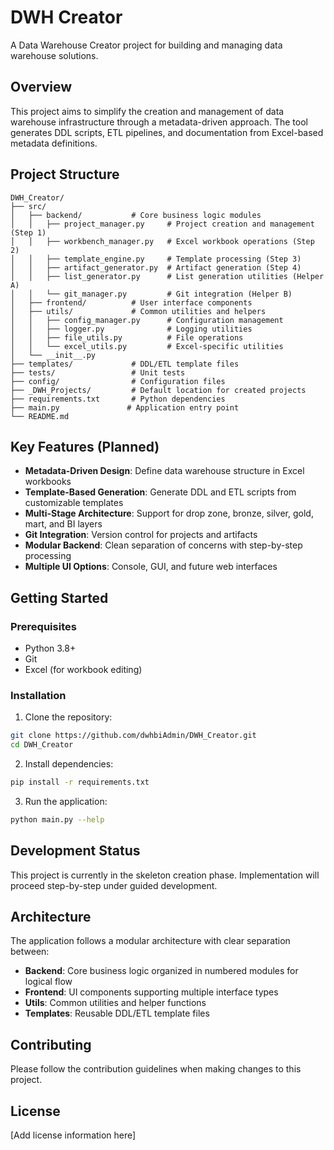 # DWH Creator

A Data Warehouse Creator project for building and managing data warehouse solutions.

## Overview

This project aims to simplify the creation and management of data warehouse infrastructure through a metadata-driven approach. The tool generates DDL scripts, ETL pipelines, and documentation from Excel-based metadata definitions.

## Project Structure

```
DWH_Creator/
├── src/
│   ├── backend/           # Core business logic modules
│   │   ├── project_manager.py     # Project creation and management (Step 1)
│   │   ├── workbench_manager.py   # Excel workbook operations (Step 2) 
│   │   ├── template_engine.py     # Template processing (Step 3)
│   │   ├── artifact_generator.py  # Artifact generation (Step 4)
│   │   ├── list_generator.py      # List generation utilities (Helper A)
│   │   └── git_manager.py         # Git integration (Helper B)
│   ├── frontend/          # User interface components
│   ├── utils/             # Common utilities and helpers
│   │   ├── config_manager.py      # Configuration management
│   │   ├── logger.py              # Logging utilities
│   │   ├── file_utils.py          # File operations
│   │   └── excel_utils.py         # Excel-specific utilities
│   └── __init__.py
├── templates/             # DDL/ETL template files
├── tests/                 # Unit tests
├── config/                # Configuration files
├── _DWH_Projects/         # Default location for created projects
├── requirements.txt       # Python dependencies
├── main.py               # Application entry point
└── README.md
```

## Key Features (Planned)

- **Metadata-Driven Design**: Define data warehouse structure in Excel workbooks
- **Template-Based Generation**: Generate DDL and ETL scripts from customizable templates  
- **Multi-Stage Architecture**: Support for drop zone, bronze, silver, gold, mart, and BI layers
- **Git Integration**: Version control for projects and artifacts
- **Modular Backend**: Clean separation of concerns with step-by-step processing
- **Multiple UI Options**: Console, GUI, and future web interfaces

## Getting Started

### Prerequisites

- Python 3.8+
- Git
- Excel (for workbook editing)

### Installation

1. Clone the repository:
```bash
git clone https://github.com/dwhbiAdmin/DWH_Creator.git
cd DWH_Creator
```

2. Install dependencies:
```bash
pip install -r requirements.txt
```

3. Run the application:
```bash
python main.py --help
```

## Development Status

This project is currently in the skeleton creation phase. Implementation will proceed step-by-step under guided development.

## Architecture

The application follows a modular architecture with clear separation between:

- **Backend**: Core business logic organized in numbered modules for logical flow
- **Frontend**: UI components supporting multiple interface types
- **Utils**: Common utilities and helper functions
- **Templates**: Reusable DDL/ETL template files

## Contributing

Please follow the contribution guidelines when making changes to this project.

## License

[Add license information here]
